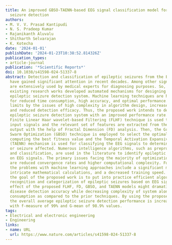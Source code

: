 ```yaml
---
title: An improved GBSO-TAENN-based EEG signal classification model for epileptic
  seizure detection
authors:
- M. V. V. Prasad Kantipudi
- N. S. Pradeep Kumar
- Rajanikanth Aluvalu
- Shitharth Selvarajan
- K. Kotecha
date: '2024-01-01'
publishDate: '2024-01-23T10:38:52.814326Z'
publication_types:
- article-journal
publication: '*Scientific Reports*'
doi: 10.1038/s41598-024-51337-8
abstract: Detection and classification of epileptic seizures from the EEG signals
  have gained significant attention in recent decades. Among other signals, EEG signals
  are extensively used by medical experts for diagnosing purposes. So, most of the
  existing research works developed automated mechanisms for designing an EEG-based
  epileptic seizure detection system. Machine learning techniques are highly used
  for reduced time consumption, high accuracy, and optimal performance. Still, it
  limits by the issues of high complexity in algorithm design, increased error value,
  and reduced detection efficacy. Thus, the proposed work intends to develop an automated
  epileptic seizure detection system with an improved performance rate. Here, the
  Finite Linear Haar wavelet-based Filtering (FLHF) technique is used to filter the
  input signals and the relevant set of features are extracted from the normalized
  output with the help of Fractal Dimension (FD) analysis. Then, the Grasshopper Bio-Inspired
  Swarm Optimization (GBSO) technique is employed to select the optimal features by
  computing the best fitness value and the Temporal Activation Expansive Neural Network
  (TAENN) mechanism is used for classifying the EEG signals to determine whether normal
  or seizure affected. Numerous intelligence algorithms, such as preprocessing, optimization,
  and classification, are used in the literature to identify epileptic seizures based
  on EEG signals. The primary issues facing the majority of optimization approaches
  are reduced convergence rates and higher computational complexity. Furthermore,
  the problems with machine learning approaches include a significant method complexity,
  intricate mathematical calculations, and a decreased training speed. Therefore,
  the goal of the proposed work is to put into practice efficient algorithms for the
  recognition and categorization of epileptic seizures based on EEG signals. The combined
  effect of the proposed FLHF, FD, GBSO, and TAENN models might dramatically improve
  disease detection accuracy while decreasing complexity of system along with time
  consumption as compared to the prior techniques. By using the proposed methodology,
  the overall average epileptic seizure detection performance is increased to 99.6%
  with f-measure of 99% and G-mean of 98.9% values.
tags:
- Electrical and electronic engineering
- Engineering
links:
- name: URL
  url: https://www.nature.com/articles/s41598-024-51337-8
---
```

